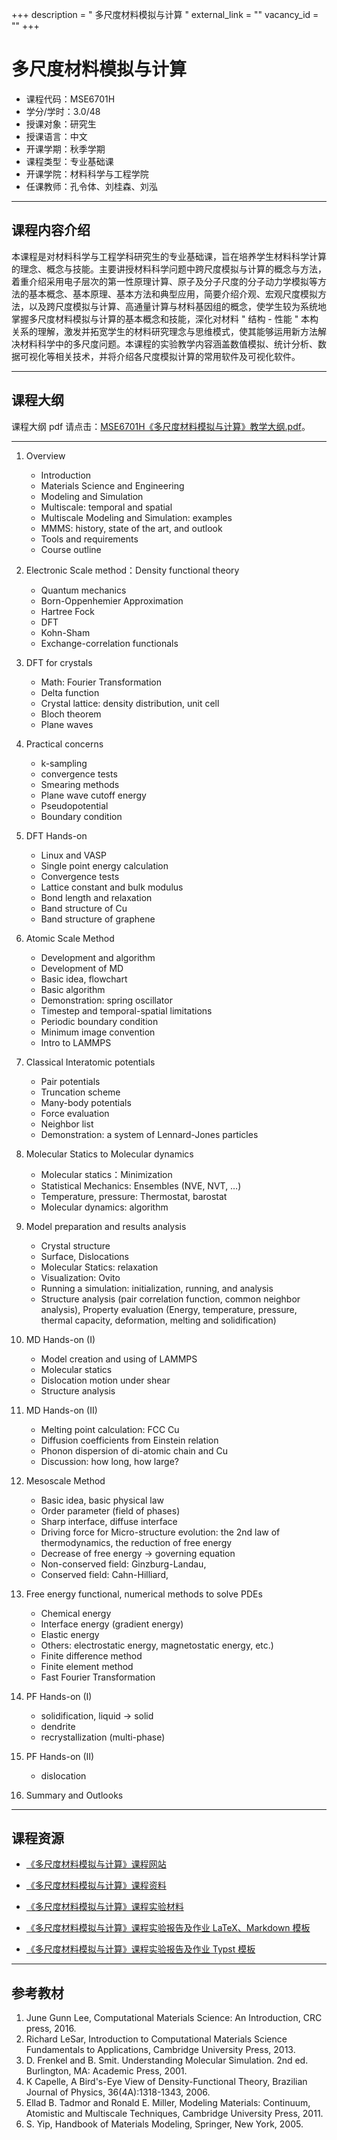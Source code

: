 +++
description = " 多尺度材料模拟与计算 "
external_link = ""
vacancy_id = ""
+++

# 多尺度材料模拟与计算

- 课程代码：MSE6701H
- 学分/学时：3.0/48
- 授课对象：研究生
- 授课语言：中文
- 开课学期：秋季学期
- 课程类型：专业基础课
- 开课学院：材料科学与工程学院
- 任课教师：孔令体、刘桂森、刘泓


---

## 课程内容介绍

本课程是对材料科学与工程学科研究生的专业基础课，旨在培养学生材料科学计算的理念、概念与技能。主要讲授材料科学问题中跨尺度模拟与计算的概念与方法，着重介绍采用电子层次的第一性原理计算、原子及分子尺度的分子动力学模拟等方法的基本概念、基本原理、基本方法和典型应用，简要介绍介观、宏观尺度模拟方法，以及跨尺度模拟与计算、高通量计算与材料基因组的概念，使学生较为系统地掌握多尺度材料模拟与计算的基本概念和技能，深化对材料 " 结构 - 性能 " 本构关系的理解，激发并拓宽学生的材料研究理念与思维模式，使其能够运用新方法解决材料科学中的多尺度问题。本课程的实验教学内容涵盖数值模拟、统计分析、数据可视化等相关技术，并将介绍各尺度模拟计算的常用软件及可视化软件。


---

## 课程大纲

课程大纲 pdf 请点击：[MSE6701H《多尺度材料模拟与计算》教学大纲.pdf](https://smse.sjtu.edu.cn/storage/smse/web/article/2022/09/789b17f0155b997c31a47093cd36ac1c.pdf)。

---

1. Overview
	- Introduction
	- Materials Science and Engineering
	- Modeling and Simulation
	- Multiscale: temporal and spatial
	- Multiscale Modeling and Simulation: examples
	- MMMS: history, state of the art, and outlook
	- Tools and requirements
	- Course outline

2. Electronic Scale method：Density functional theory
	- Quantum mechanics
	- Born-Oppenhemier Approximation
	- Hartree Fock
	- DFT
	- Kohn-Sham
	- Exchange-correlation functionals

3. DFT for crystals
	- Math: Fourier Transformation
	- Delta function
	- Crystal lattice: density distribution, unit cell
	- Bloch theorem
	- Plane waves

4. Practical concerns
	- k-sampling
	- convergence tests
	- Smearing methods
	- Plane wave cutoff energy
	- Pseudopotential
	- Boundary condition

5. DFT Hands-on
	- Linux and VASP
	- Single point energy calculation
	- Convergence tests
	- Lattice constant and bulk modulus
	- Bond length and relaxation
	- Band structure of Cu
	- Band structure of graphene

6. Atomic Scale Method
	- Development and algorithm
	- Development of MD
	- Basic idea, flowchart
	- Basic algorithm
	- Demonstration: spring oscillator
	- Timestep and temporal-spatial limitations
	- Periodic boundary condition
	- Minimum image convention
	- Intro to LAMMPS

7. Classical Interatomic potentials
	- Pair potentials
	- Truncation scheme
	- Many-body potentials
	- Force evaluation
	- Neighbor list
	- Demonstration: a system of Lennard-Jones particles

8. Molecular Statics to Molecular dynamics
	- Molecular statics：Minimization
	- Statistical Mechanics: Ensembles (NVE, NVT, …)
	- Temperature, pressure: Thermostat, barostat
	- Molecular dynamics: algorithm

9. Model preparation and results analysis
	- Crystal structure
	- Surface, Dislocations
	- Molecular Statics: relaxation
	- Visualization: Ovito
	- Running a simulation: initialization, running, and analysis
	- Structure analysis (pair correlation function, common neighbor analysis), Property evaluation (Energy, temperature, pressure, thermal capacity, deformation, melting and solidification)

10. MD Hands-on (I)
	- Model creation and using of LAMMPS
	- Molecular statics
	- Dislocation motion under shear
	- Structure analysis

11. MD Hands-on (II)
	- Melting point calculation: FCC Cu
	- Diffusion coefficients from Einstein relation
	- Phonon dispersion of di-atomic chain and Cu
	- Discussion: how long, how large?

12. Mesoscale Method
	- Basic idea, basic physical law
	- Order parameter (field of phases)
	- Sharp interface, diffuse interface
	- Driving force for Micro-structure evolution: the 2nd law of thermodynamics, the reduction of free energy
	- Decrease of free energy → governing equation
	- Non-conserved field: Ginzburg-Landau,
	- Conserved field: Cahn-Hilliard,

13. Free energy functional, numerical methods to solve PDEs
	- Chemical energy
	- Interface energy (gradient energy)
	- Elastic energy
	- Others: electrostatic energy, magnetostatic energy, etc.)
	- Finite difference method
	- Finite element method
	- Fast Fourier Transformation

14. PF Hands-on (I)
	- solidification, liquid → solid
	- dendrite
	- recrystallization (multi-phase)

15. PF Hands-on (II)
	- dislocation

16. Summary and Outlooks


---

## 课程资源

- [《多尺度材料模拟与计算》课程网站](https://mmms.seekanotherland.xyz/)

- [《多尺度材料模拟与计算》课程资料](https://gitee.com/yangsl306/courses-mse-sjtu/tree/main/3-%E5%A4%9A%E5%B0%BA%E5%BA%A6%E6%9D%90%E6%96%99%E6%A8%A1%E6%8B%9F%E4%B8%8E%E8%AE%A1%E7%AE%97)

- [《多尺度材料模拟与计算》课程实验材料](https://gitee.com/yangsl306/MMMS)

- [《多尺度材料模拟与计算》课程实验报告及作业 LaTeX、Markdown 模板](https://gitee.com/yangsl306/report-template-MMMS)

- [《多尺度材料模拟与计算》课程实验报告及作业 Typst 模板](https://gitee.com/yangsl306/report-template-MMMS-typst)


---

## 参考教材

1. June Gunn Lee, Computational Materials Science: An Introduction, CRC press, 2016.
2. Richard LeSar, Introduction to Computational Materials Science Fundamentals to Applications, Cambridge University Press, 2013.
3. D. Frenkel and B. Smit. Understanding Molecular Simulation. 2nd ed. Burlington, MA: Academic Press, 2001.
4. K Capelle, A Bird's-Eye View of Density-Functional Theory, Brazilian Journal of Physics, 36(4A):1318-1343, 2006.
5. Ellad B. Tadmor and Ronald E. Miller, Modeling Materials: Continuum, Atomistic and Multiscale Techniques, Cambridge University Press, 2011.
6. S. Yip, Handbook of Materials Modeling, Springer, New York, 2005.
